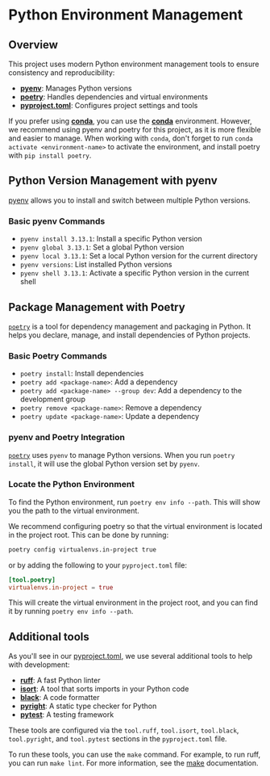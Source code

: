 # Python Environment Management

## Overview

This project uses modern Python environment management tools to ensure consistency and reproducibility:
- [**pyenv**](https://github.com/pyenv/pyenv): Manages Python versions
- [**poetry**](https://python-poetry.org/): Handles dependencies and virtual environments
- [**pyproject.toml**](https://www.python.org/dev/peps/pep-0518/): Configures project settings and tools

If you prefer using [**conda**](https://docs.conda.io/en/latest/), you can use the [**conda**](https://github.com/conda/conda) environment. However, we recommend using pyenv and poetry for this project, as it is more flexible and easier to manage.
When working with `conda`, don't forget to run `conda activate <environment-name>` to activate the environment, and install poetry with `pip install poetry`.

## Python Version Management with pyenv

[pyenv](https://github.com/pyenv/pyenv) allows you to install and switch between multiple Python versions.

### Basic pyenv Commands

- `pyenv install 3.13.1`: Install a specific Python version
- `pyenv global 3.13.1`: Set a global Python version
- `pyenv local 3.13.1`: Set a local Python version for the current directory
- `pyenv versions`: List installed Python versions
- `pyenv shell 3.13.1`: Activate a specific Python version in the current shell


## Package Management with Poetry

[`poetry`](https://python-poetry.org/) is a tool for dependency management and packaging in Python. It helps you declare, manage, and install dependencies of Python projects.

### Basic Poetry Commands

- `poetry install`: Install dependencies
- `poetry add <package-name>`: Add a dependency
- `poetry add <package-name> --group dev`: Add a dependency to the development group
- `poetry remove <package-name>`: Remove a dependency
- `poetry update <package-name>`: Update a dependency

### pyenv and Poetry Integration

[`poetry`](https://python-poetry.org/) uses `pyenv` to manage Python versions. When you run `poetry install`, it will use the global Python version set by `pyenv`.

### Locate the Python Environment

To find the Python environment, run `poetry env info --path`. This will show you the path to the virtual environment.

We recommend configuring poetry so that the virtual environment is located in the project root. This can be done by running:

```bash
poetry config virtualenvs.in-project true
```

or by adding the following to your `pyproject.toml` file:

```toml
[tool.poetry]
virtualenvs.in-project = true
```

This will create the virtual environment in the project root, and you can find it by running `poetry env info --path`.

## Additional tools

As you'll see in our [pyproject.toml](../pyproject.toml), we use several additional tools to help with development:

- [**ruff**](https://docs.astral.sh/ruff/): A fast Python linter
- [**isort**](https://pycqa.github.io/isort/): A tool that sorts imports in your Python code
- [**black**](https://black.readthedocs.io/en/stable/): A code formatter
- [**pyright**](https://pyright.readthedocs.io/en/stable/): A static type checker for Python
- [**pytest**](https://docs.pytest.org/en/latest/): A testing framework

These tools are configured via the `tool.ruff`, `tool.isort`, `tool.black`, `tool.pyright`, and `tool.pytest` sections in the `pyproject.toml` file.

To run these tools, you can use the `make` command. For example, to run ruff, you can run `make lint`. For more information, see the [make](../make/README.md) documentation.

